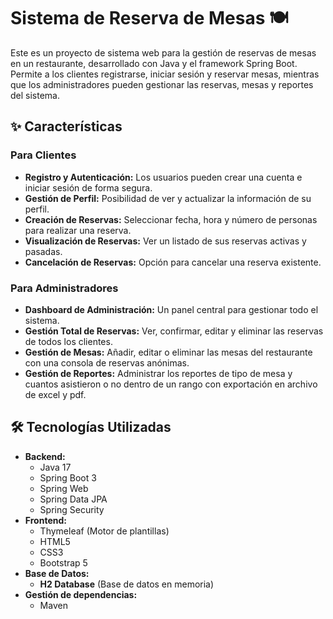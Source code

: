 # Sistema de Reserva de Mesas 🍽️

Este es un proyecto de sistema web para la gestión de reservas de mesas en un restaurante, desarrollado con Java y el framework Spring Boot. Permite a los clientes registrarse, iniciar sesión y reservar mesas, mientras que los administradores pueden gestionar las reservas, mesas y reportes del sistema.

## ✨ Características

### Para Clientes
* **Registro y Autenticación:** Los usuarios pueden crear una cuenta e iniciar sesión de forma segura.
* **Gestión de Perfil:** Posibilidad de ver y actualizar la información de su perfil.
* **Creación de Reservas:** Seleccionar fecha, hora y número de personas para realizar una reserva.
* **Visualización de Reservas:** Ver un listado de sus reservas activas y pasadas.
* **Cancelación de Reservas:** Opción para cancelar una reserva existente.

### Para Administradores
* **Dashboard de Administración:** Un panel central para gestionar todo el sistema.
* **Gestión Total de Reservas:** Ver, confirmar, editar y eliminar las reservas de todos los clientes.
* **Gestión de Mesas:** Añadir, editar o eliminar las mesas del restaurante con una consola de reservas anónimas.
* **Gestión de Reportes:** Administrar los reportes de tipo de mesa y cuantos asistieron o no dentro de un rango con exportación en archivo de excel y pdf.

## 🛠️ Tecnologías Utilizadas

* **Backend:**
    * Java 17
    * Spring Boot 3
    * Spring Web
    * Spring Data JPA
    * Spring Security
* **Frontend:**
    * Thymeleaf (Motor de plantillas)
    * HTML5
    * CSS3
    * Bootstrap 5
* **Base de Datos:**
    * **H2 Database** (Base de datos en memoria)
* **Gestión de dependencias:**
    * Maven
 
